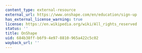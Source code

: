 ```yaml
---
content_type: external-resource
external_url: https://www.onshape.com/en/education/sign-up
has_external_license_warning: true
license: https://en.wikipedia.org/wiki/All_rights_reserved
status: ''
title: OnShape
uid: 684b38ff-b6f9-4e97-8810-965a422c5c02
wayback_url: ''
---
```

